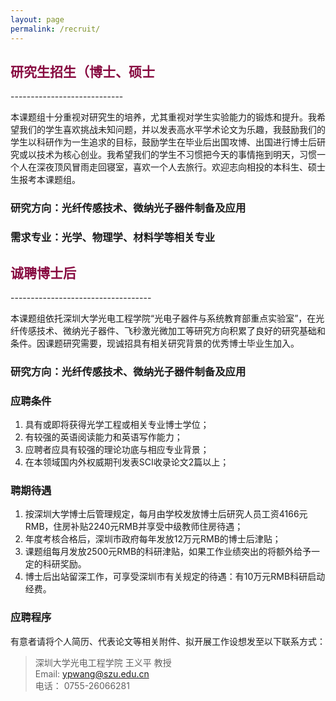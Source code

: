 ```yaml
---
layout: page
permalink: /recruit/
---
```


<h2 style="color: #870A40;">研究生招生（博士、硕士</h2>
----------------------------

本课题组十分重视对研究生的培养，尤其重视对学生实验能力的锻炼和提升。我希望我们的学生喜欢挑战未知问题，并以发表高水平学术论文为乐趣，我鼓励我们的学生以科研作为一生追求的目标，鼓励学生在毕业后出国攻博、出国进行博士后研究或以技术为核心创业。我希望我们的学生不习惯把今天的事情拖到明天，习惯一个人在深夜顶风冒雨走回寝室，喜欢一个人去旅行。欢迎志向相投的本科生、硕士生报考本课题组。

### 研究方向：光纤传感技术、微纳光子器件制备及应用

### 需求专业：光学、物理学、材料学等相关专业

<h2 style="color: #870A40;">诚聘博士后</h2>
-----------------------------------

本课题组依托深圳大学光电工程学院“光电子器件与系统教育部重点实验室”，在光纤传感技术、微纳光子器件、飞秒激光微加工等研究方向积累了良好的研究基础和条件。因课题研究需要，现诚招具有相关研究背景的优秀博士毕业生加入。

### 研究方向：光纤传感技术、微纳光子器件制备及应用

### 应聘条件
  
  1. 具有或即将获得光学工程或相关专业博士学位；
  2. 有较强的英语阅读能力和英语写作能力；
  3. 应聘者应具有较强的理论功底与相应专业背景；
  4. 在本领域国内外权威期刊发表SCI收录论文2篇以上；

### 聘期待遇

  1. 按深圳大学博士后管理规定，每月由学校发放博士后研究人员工资4166元RMB，住房补贴2240元RMB并享受中级教师住房待遇；
  2. 年度考核合格后，深圳市政府每年发放12万元RMB的博士后津贴；
  3. 课题组每月发放2500元RMB的科研津贴，如果工作业绩突出的将额外给予一定的科研奖励。
  4. 博士后出站留深工作，可享受深圳市有关规定的待遇：有10万元RMB科研启动经费。

### 应聘程序

有意者请将个人简历、代表论文等相关附件、拟开展工作设想发至以下联系方式：

> 深圳大学光电工程学院 王义平 教授<br>
> Email: ypwang@szu.edu.cn<br>
> 电话： 0755-26066281
